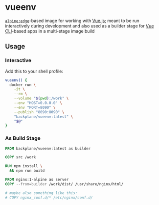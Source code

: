 # vueenv

[`alpine:edge`](https://hub.docker.com/_/alpine/)-based image for working with [Vue.js](https://vuejs.org/); meant to be run interactively during development and also used as a builder stage for [Vue CLI](https://cli.vuejs.org/)-based apps in a multi-stage image build 

## Usage

### Interactive

Add this to your shell profile:

```sh
vueenv() {
  docker run \
    -it \
    --rm \
    --volume "$(pwd):/work" \
    --env "HOST=0.0.0.0" \
    --env "PORT=8090" \
    --publish "8090:8090" \
    "backplane/vueenv:latest" \
    "$@"
}
```

### As Build Stage

```Dockerfile
FROM backplane/vueenv:latest as builder

COPY src /work

RUN npm install \
  && npm run build

FROM nginx:1-alpine as server
COPY --from=builder /work/dist/ /usr/share/nginx/html/

# maybe also something like this:
# COPY nginx_conf.d/* /etc/nginx/conf.d/
```
